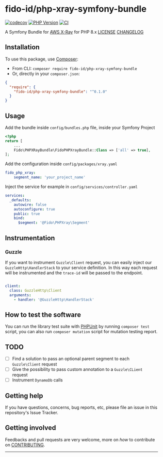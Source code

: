 # fido-id/php-xray-symfony-bundle
[![codecov](https://codecov.io/gh/fido-id/php-xray-symfony-bundle/branch/main/graph/badge.svg?token=h04cGNVGvx)](https://codecov.io/gh/fido-id/php-xray-symfony-bundle)
[![PHP Version](https://img.shields.io/badge/php->=8.0-blue)](https://www.php.net/releases/8.0/en.php)
[![CI](https://github.com/fido-id/php-xray-symfony-bundle/actions/workflows/main.yaml/badge.svg?branch=main)](https://github.com/fido-id/php-xray-symfony-bundle/actions/workflows/main.yaml)


A Symfony Bundle for [AWS X-Ray](https://docs.aws.amazon.com/xray/latest/devguide/aws-xray.html) for PHP 8.x
[LICENSE](LICENSE.md)
[CHANGELOG](CHANGELOG-0.x.md)

## Installation

To use this package, use [Composer](https://getcomposer.org/):

* From CLI: `composer require fido-id/php-xray-symfony-bundle`
* Or, directly in your `composer.json`:

```json
{
  "require": {
    "fido-id/php-xray-symfony-bundle": "^0.1.0"
  }
}
```

## Usage

Add the bundle inside `config/bundles.php` file, inside your Symfony Project
```php
<?php
return [
    ...
    Fido\PHPXRayBundle\FidoPHPXrayBundle::Class => ['all' => true],
];
```

Add the configuration inside `config/packages/xray.yaml`
```yaml
fido_php_xray:
    segment_name: 'your_project_name'
```

Inject the service for example in `config/services/controller.yaml`
```yaml
services:
  _defaults:
    autowire: false
    autoconfigure: true
    public: true
    bind:
      $segment: '@Fido\PHPXray\Segment'
```

## Instrumentation

### Guzzle

If you want to instrument `Guzzle\Client` request, you can easily inject our `GuzzleHttp\HandlerStack` to your
service definition. In this way each request will be instrumented and the `trace-id` will be passed to the endpoint.

```yaml

client:
  class: GuzzleHttp\Client
  arguments:
    - handler: '@GuzzleHttp\HandlerStack'
```

## How to test the software

You can run the library test suite with [PHPUnit](https://phpunit.de/) by running `composer test` script, you can also run `composer mutation` script for mutation testing report.

## TODO

- [ ] Find a solution to pass an optional parent segment to each `Guzzle\Client` request
- [ ] Give the possibility to pass custom annotation to a `Guzzle\CLient` request
- [ ] Instrument `DynamoDb` calls 

## Getting help

If you have questions, concerns, bug reports, etc, please file an issue in this repository's Issue Tracker.

## Getting involved

Feedbacks and pull requests are very welcome, more on _how_ to contribute on [CONTRIBUTING](CONTRIBUTING.md).

----
